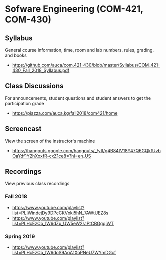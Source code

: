 # Sofware Engineering (COM-421, COM-430)

## Syllabus

General course information, time, room and lab numbers, rules, grading, and
books

* <https://github.com/auca/com.421-430/blob/master/Syllabus/COM_421-430_Fall_2018_Syllabus.pdf>

## Class Discussions

For announcements, student questions and student answers to get the
participation grade

* <https://piazza.com/auca.kg/fall2018/com421/home>

## Screencast

View the screen of the instructor's machine

* <https://hangouts.google.com/hangouts/_/ytl/g4B84tV18Y47Q6GQkfUvbOaYdf1Y2hXxxfR-cxZ1ce8=?hl=en_US>

## Recordings

View previous class recordings

### Fall 2018

* <https://www.youtube.com/playlist?list=PLIWindejDy9DPcCKVxki5hN_7AWtUEZ8s>
* <https://www.youtube.com/playlist?list=PLHcEzCb_lW6dZu_UW5eW2s1PtCBGgqiWT>

### Spring 2019

* <https://www.youtube.com/playlist?list=PLHcEzCb_lW6doS9AqA1XoPNeU7WYmDGcf>
